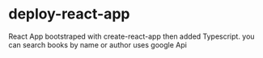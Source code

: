 # deploy-react-app
React App bootstraped with create-react-app then added Typescript.
you can search books by name or author
uses google Api
